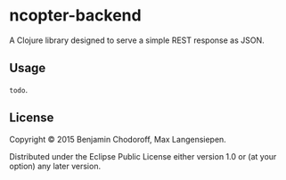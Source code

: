 # ncopter-backend

A Clojure library designed to serve a simple REST response as JSON.

## Usage

`todo`.

## License

Copyright © 2015 Benjamin Chodoroff, Max Langensiepen.

Distributed under the Eclipse Public License either version 1.0 or (at
your option) any later version.

